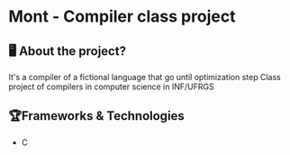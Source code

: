 ﻿# Mont - Compiler class project
 
## 🖥 About the project?
It's a compiler of a fictional language that go until optimization step 
Class project of compilers in computer science in INF/UFRGS
## 🏆Frameworks & Technologies
 - C

